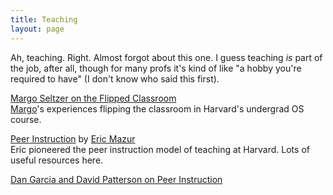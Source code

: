 ```yaml
---
title: Teaching
layout: page
---
```


Ah, teaching. Right. Almost forgot about this one. I guess teaching *is* part of the job, after all, though for many
profs it's kind of like "a hobby you're required to have" (I don't know who said this first).

[Margo Seltzer on the Flipped Classroom](http://mis-misinformation.blogspot.com/2013/08/an-index-to-my-flipping-blog-postings.html)  
    [Margo](https://www.eecs.harvard.edu/margo/)'s experiences flipping the classroom in Harvard's undergrad OS course.

[Peer Instruction](http://mazur.harvard.edu/research/detailspage.php?rowid=8) by [Eric Mazur](http://mazur.harvard.edu/emdetails.php)  
    Eric pioneered the peer instruction model of teaching at Harvard. Lots of useful resources here.

[Dan Garcia and David Patterson on Peer Instruction](http://people.eecs.berkeley.edu/~pattrsn/talks/PeerInstruction.pdf)
